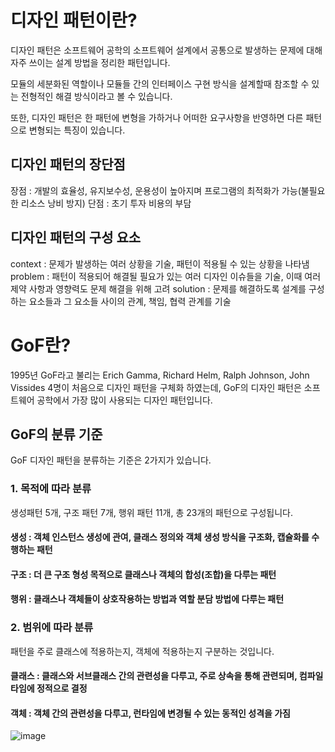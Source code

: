 # 디자인 패턴이란?

디자인 패턴은 소프트웨어 공학의 소프트웨어 설계에서 공통으로 발생하는 문제에 대해 자주 쓰이는 설계 방법을 정리한 패턴입니다.

모듈의 세분화된 역할이나 모듈들 간의 인터페이스 구현 방식을 설계할때 참조할 수 있는 전형적인 해결 방식이라고 볼 수 있습니다.

또한, 디자인 패턴은 한 패턴에 변형을 가하거나 어떠한 요구사항을 반영하면 다른 패턴으로 변형되는 특징이 있습니다.

## 디자인 패턴의 장단점

장점 : 개발의 효율성, 유지보수성, 운용성이 높아지며 프로그램의 최적화가 가능(불필요한 리소스 낭비 방지)
단점 : 초기 투자 비용의 부담
 

## 디자인 패턴의 구성 요소

context : 문제가 발생하는 여러 상황을 기술, 패턴이 적용될 수 있는 상황을 나타냄
problem : 패턴이 적용되어 해결될 필요가 있는 여러 디자인 이슈들을 기술, 이때 여러 제약 사항과 영향력도 문제 해결을 위해 고려
solution : 문제를 해결하도록 설계를 구성하는 요소들과 그 요소들 사이의 관계, 책임, 협력 관계를 기술
 
# GoF란?
1995년 GoF라고 불리는 Erich Gamma, Richard Helm, Ralph Johnson, John Vissides 4명이 처음으로 디자인 패턴을 구체화 하였는데, GoF의 디자인 패턴은 소프트웨어 공학에서 가장 많이 사용되는 디자인 패턴입니다.

## GoF의 분류 기준

GoF 디자인 패턴을 분류하는 기준은 2가지가 있습니다.

### 1. 목적에 따라 분류

생성패턴 5개, 구조 패턴 7개, 행위 패턴 11개, 총 23개의 패턴으로 구성됩니다.
#### 생성 : 객체 인스턴스 생성에 관여, 클래스 정의와 객체 생성 방식을 구조화, 캡슐화를 수행하는 패턴
#### 구조 : 더 큰 구조 형성 목적으로 클래스나 객체의 합성(조합)을 다루는 패턴
#### 행위 : 클래스나 객체들이 상호작용하는 방법과 역할 분담 방법에 다루는 패턴

### 2. 범위에 따라 분류

패턴을 주로 클래스에 적용하는지, 객체에 적용하는지 구분하는 것입니다.
#### 클래스 : 클래스와 서브클래스 간의 관련성을 다루고, 주로 상속을 통해 관련되며, 컴파일 타임에 정적으로 결정
#### 객체 : 객체 간의 관련성을 다루고, 런타임에 변경될 수 있는 동적인 성격을 가짐

![image](https://github.com/user-attachments/assets/41535045-1552-4b0b-9907-5dbf26c35e9d)
